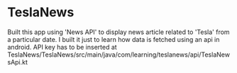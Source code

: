 # TeslaNews
Built this app using 'News API' to display news article related to 'Tesla' from a particular date. I built it just to learn how data is fetched using an api in android.
API key has to be inserted at 
TeslaNews/TeslaNews/src/main/java/com/learning/teslanews/api/TeslaNewsApi.kt 
